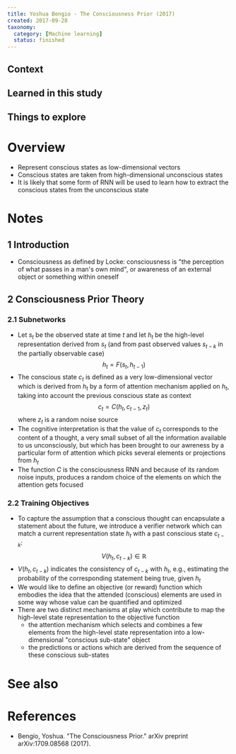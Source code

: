 ```yaml
---
title: Yoshua Bengio - The Consciousness Prior (2017)
created: 2017-09-28
taxonomy:
  category: [Machine learning]
  status: finished
---
```


## Context

## Learned in this study

## Things to explore

# Overview
* Represent conscious states as low-dimensional vectors
* Conscious states are taken from high-dimensional unconscious states
* It is likely that some form of RNN will be used to learn how to extract the conscious states from the unconscious state

# Notes
## 1 Introduction
* Consciousness as defined by Locke: consciousness is "the perception of what passes in a man's own mind", or awareness of an external object or something within oneself

## 2 Consciousness Prior Theory
### 2.1 Subnetworks
* Let $s_t$ be the observed state at time $t$ and let $h_t$ be the high-level representation derived from $s_t$ (and from past observed values $s_{t-k}$ in the partially observable case)
$$
h_t = F(s_t, h_{t-1})
$$
* The conscious state $c_t$ is defined as a very low-dimensional vector which is derived from $h_t$ by a form of attention mechanism applied on $h_t$, taking into account the previous conscious state as context
$$
c_t = C(h_t, c_{t-1}, z_t)
$$
where $z_t$ is a random noise source
* The cognitive interpretation is that the value of $c_t$ corresponds to the content of a thought, a very small subset of all the information available to us unconsciously, but which has been brought to our awreness by a particular form of attention which picks several elements or projections from $h_t$
* The function $C$ is the consciousness RNN and because of its random noise inputs, produces a random choice of the elements on which the attention gets focused

### 2.2 Training Objectives
* To capture the assumption that a conscious thought can encapsulate a statement about the future, we introduce a verifier network which can match a current representation state $h_t$ with a past conscious state $c_{t-k}$:
$$
V(h_t, c_{t-k}) \in \mathbb{R}
$$
* $V(h_t, c_{t-k})$ indicates the consistency of $c_{t-k}$ with $h_t$, e.g., estimating the probability of the corresponding statement being true, given $h_t$
* We would like to define an objective (or reward) function which embodies the idea that the attended (conscious) elements are used in some way whose value can be quantified and optimized
* There are two distinct mechanisms at play which contribute to map the high-level state representation to the objective function
	* the attention mechanism which selects and combines a few elements from the high-level state representation into a low-dimensional "conscious sub-state" object
	* the predictions or actions which are derived from the sequence of these conscious sub-states

# See also

# References
* Bengio, Yoshua. "The Consciousness Prior." arXiv preprint arXiv:1709.08568 (2017).
